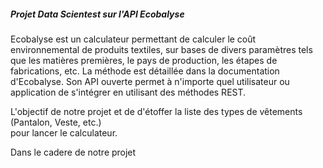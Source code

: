 ##### Projet Data Scientest sur l'API Ecobalyse

Ecobalyse est un calculateur permettant de calculer le coût environnemental de produits textiles, 
sur bases de divers paramètres tels que les matières premières, le pays de production, les étapes de fabrications, etc.
La méthode est détaillée dans la documentation d'Ecobalyse. 
Son API ouverte permet à n'importe quel utilisateur ou application de s'intégrer en utilisant des méthodes REST.  

L'objectif de notre projet et de d'étoffer la liste des types de vêtements (Pantalon, Veste, etc.)   
pour lancer le calculateur.



Dans le cadere de notre projet
